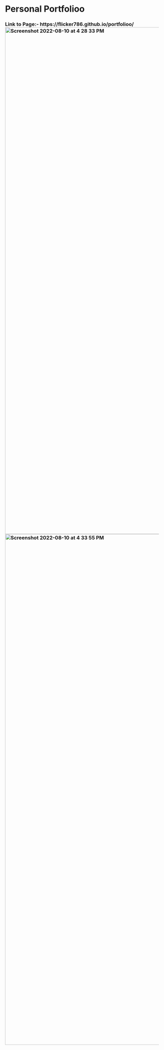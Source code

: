 # Personal Portfolioo
<h3>Link to Page:- https://flicker786.github.io/portfolioo/

<img width="1662" alt="Screenshot 2022-08-10 at 4 28 33 PM" src="https://user-images.githubusercontent.com/69352034/183886317-1e25cea1-103e-48f6-a0e4-d21f6d9beac6.png">
<img width="1675" alt="Screenshot 2022-08-10 at 4 33 55 PM" src="https://user-images.githubusercontent.com/69352034/183886320-65d47d10-0cfe-4b82-8aab-6f8a1799659c.png">
